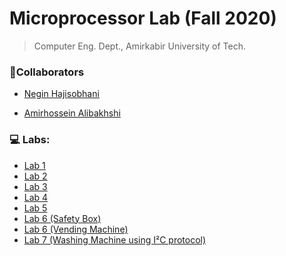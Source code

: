 # Microprocessor Lab (Fall 2020)

> Computer Eng. Dept., Amirkabir University of Tech.

### 👥Collaborators

- [Negin Hajisobhani](https://github.com/neginhsobhani)

- [Amirhossein Alibakhshi](https://github.com/amir78729)


### 💻 Labs:

- [Lab 1](https://github.com/amir78729/Microprocessor-Lab/tree/master/Lab-01)
- [Lab 2](https://github.com/amir78729/Microprocessor-Lab/tree/master/Lab-02)
- [Lab 3](https://github.com/amir78729/Microprocessor-Lab/tree/master/Lab-03)
- [Lab 4](https://github.com/amir78729/Microprocessor-Lab/tree/master/Lab-04)
- [Lab 5](https://github.com/amir78729/Microprocessor-Lab/tree/master/Lab-05)
- [Lab 6 (Safety Box)](https://github.com/amir78729/Microprocessor-Lab/tree/main/Lab-06%20(Safety%20Box))
- [Lab 6 (Vending Machine)](https://github.com/amir78729/Microprocessor-Lab/tree/main/Lab-06%20(Vending%20Machine))
- [Lab 7 (Washing Machine using I²C protocol)](https://github.com/amir78729/Microprocessor-Lab/tree/main/Lab-06%20(Vending%20Machine))

